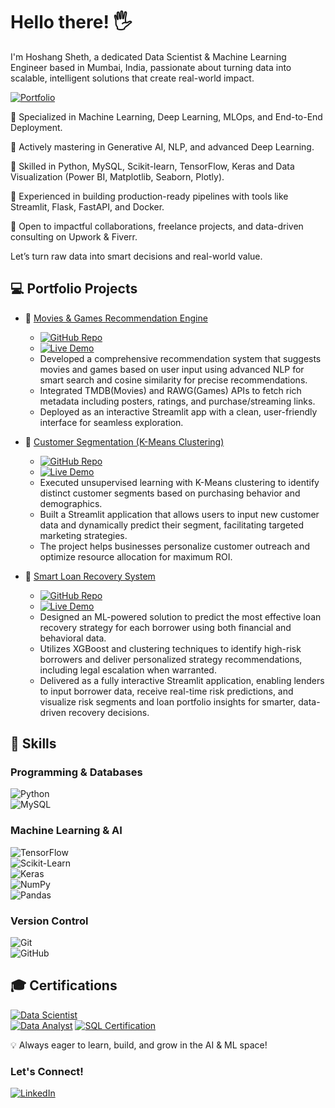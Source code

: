 # Hello there! 🖐

I'm Hoshang Sheth, a dedicated Data Scientist & Machine Learning Engineer based in Mumbai, India, passionate about turning data into scalable, intelligent solutions that create real-world impact.

[![Portfolio](https://img.shields.io/badge/Visit-My%20Portfolio-black?style=for-the-badge&logo=firefox&logoColor=white)](https://hoshangsheth.carrd.co/)

🔹 Specialized in Machine Learning, Deep Learning, MLOps, and End-to-End Deployment.

🔹 Actively mastering in Generative AI, NLP, and advanced Deep Learning.

🔹 Skilled in Python, MySQL, Scikit-learn, TensorFlow, Keras and Data Visualization (Power BI, Matplotlib, Seaborn, Plotly).

🔹 Experienced in building production-ready pipelines with tools like Streamlit, Flask, FastAPI, and Docker.

🔹 Open to impactful collaborations, freelance projects, and data-driven consulting on Upwork & Fiverr.

Let’s turn raw data into smart decisions and real-world value.

## 💻 Portfolio Projects  

- 📌 [Movies & Games Recommendation Engine](https://github.com/hoshangsheth/Movies-Games-Recommendation-Engine)  
  - [![GitHub Repo](https://img.shields.io/badge/GitHub-Repository-181717?style=for-the-badge&logo=github&logoColor=white)](https://github.com/hoshangsheth/Movies-Games-Recommendation-Engine)
  - [![Live Demo](https://img.shields.io/badge/Streamlit-Live%20Demo-6e40aa?style=for-the-badge&logo=streamlit&logoColor=white)](https://movies-games-recommendation-engine.streamlit.app/)
  - Developed a comprehensive recommendation system that suggests movies and games based on user input using advanced NLP for smart search and cosine similarity for precise recommendations.  
  - Integrated TMDB(Movies) and RAWG(Games) APIs to fetch rich metadata including posters, ratings, and purchase/streaming links.  
  - Deployed as an interactive Streamlit app with a clean, user-friendly interface for seamless exploration.

- 📌 [Customer Segmentation (K-Means Clustering)](https://github.com/hoshangsheth/customer-segmentation-kmeans)  
  - [![GitHub Repo](https://img.shields.io/badge/GitHub-Repository-181717?style=for-the-badge&logo=github&logoColor=white)](https://github.com/hoshangsheth/customer-segmentation-kmeans)
  - [![Live Demo](https://img.shields.io/badge/Streamlit-Live%20Demo-6e40aa?style=for-the-badge&logo=streamlit&logoColor=white)](https://customers-profiling.streamlit.app/)
  - Executed unsupervised learning with K-Means clustering to identify distinct customer segments based on purchasing behavior and demographics.  
  - Built a Streamlit application that allows users to input new customer data and dynamically predict their segment, facilitating targeted marketing strategies.  
  - The project helps businesses personalize customer outreach and optimize resource allocation for maximum ROI.

- 📌 [Smart Loan Recovery System](https://github.com/hoshangsheth/smart-loan-recovery-system)  
  - [![GitHub Repo](https://img.shields.io/badge/GitHub-Repository-181717?style=for-the-badge&logo=github&logoColor=white)](https://github.com/hoshangsheth/smart-loan-recovery-system)
  - [![Live Demo](https://img.shields.io/badge/Streamlit-Live%20Demo-6e40aa?style=for-the-badge&logo=streamlit&logoColor=white)](https://smart-loan-recovery-system.streamlit.app/)
  - Designed an ML-powered solution to predict the most effective loan recovery strategy for each borrower using both financial and behavioral data.
  - Utilizes XGBoost and clustering techniques to identify high-risk borrowers and deliver personalized strategy recommendations, including legal escalation when warranted.
  - Delivered as a fully interactive Streamlit application, enabling lenders to input borrower data, receive real-time risk predictions, and visualize risk segments and loan portfolio insights for smarter, data-driven recovery decisions.

## 🧠 Skills

### Programming & Databases  
![Python](https://img.shields.io/badge/Python-3776AB?style=for-the-badge&logo=python&logoColor=white)  
![MySQL](https://img.shields.io/badge/MySQL-4479A1?style=for-the-badge&logo=mysql&logoColor=white)  

### Machine Learning & AI  
![TensorFlow](https://img.shields.io/badge/TensorFlow-FF6F00?style=for-the-badge&logo=tensorflow&logoColor=white)  
![Scikit-Learn](https://img.shields.io/badge/Scikit--Learn-F7931E?style=for-the-badge&logo=scikit-learn&logoColor=white)  
![Keras](https://img.shields.io/badge/Keras-D00000?style=for-the-badge&logo=keras&logoColor=white)  
![NumPy](https://img.shields.io/badge/NumPy-013243?style=for-the-badge&logo=numpy&logoColor=white)  
![Pandas](https://img.shields.io/badge/Pandas-150458?style=for-the-badge&logo=pandas&logoColor=white)  

### Version Control  
![Git](https://img.shields.io/badge/Git-F05032?style=for-the-badge&logo=git&logoColor=white)  
![GitHub](https://img.shields.io/badge/GitHub-181717?style=for-the-badge&logo=github&logoColor=white)  

## 🎓 Certifications  

[![Data Scientist](https://img.shields.io/badge/Data%20Scientist-March%202025-blue?style=for-the-badge)](https://drive.google.com/file/d/1JL7bSjSbNduv03cadgaMH4R98gJxufrL/view)  
[![Data Analyst](https://img.shields.io/badge/Data%20Analyst-April%202024-green?style=for-the-badge)](https://drive.google.com/file/d/1GS4yX-rZeO179BGDo9-lE7Ycu6TrYYrk/view)
[![SQL Certification](https://img.shields.io/badge/SQL%20(HackerRank)-September%202024-orange?style=for-the-badge)](https://drive.google.com/file/d/1LT2-3KtXaLBoZ9m3OcPvVcL3f5fDtgPU/view?usp=sharing)

💡 Always eager to learn, build, and grow in the AI & ML space!  

### Let's Connect!  
[![LinkedIn](https://img.shields.io/badge/LinkedIn-Connect-blue?logo=linkedin)](https://www.linkedin.com/in/hoshangsheth)
